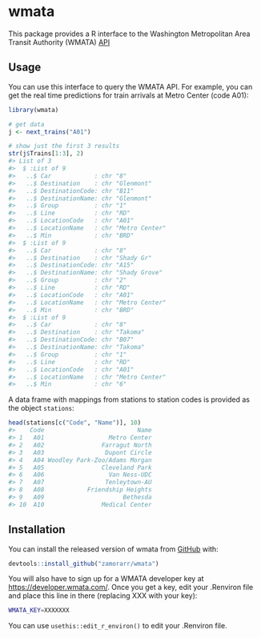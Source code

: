 
<!-- README.md is generated from README.Rmd. Please edit that file -->

# wmata

This package provides a R interface to the Washington Metropolitan Area
Transit Authority (WMATA) [API](https://developer.wmata.com/)

## Usage

You can use this interface to query the WMATA API. For example, you can
get the real time predictions for train arrivals at Metro Center (code
A01):

``` r
library(wmata)

# get data
j <- next_trains("A01")

# show just the first 3 results
str(j$Trains[1:3], 2)
#> List of 3
#>  $ :List of 9
#>   ..$ Car            : chr "8"
#>   ..$ Destination    : chr "Glenmont"
#>   ..$ DestinationCode: chr "B11"
#>   ..$ DestinationName: chr "Glenmont"
#>   ..$ Group          : chr "1"
#>   ..$ Line           : chr "RD"
#>   ..$ LocationCode   : chr "A01"
#>   ..$ LocationName   : chr "Metro Center"
#>   ..$ Min            : chr "BRD"
#>  $ :List of 9
#>   ..$ Car            : chr "8"
#>   ..$ Destination    : chr "Shady Gr"
#>   ..$ DestinationCode: chr "A15"
#>   ..$ DestinationName: chr "Shady Grove"
#>   ..$ Group          : chr "2"
#>   ..$ Line           : chr "RD"
#>   ..$ LocationCode   : chr "A01"
#>   ..$ LocationName   : chr "Metro Center"
#>   ..$ Min            : chr "BRD"
#>  $ :List of 9
#>   ..$ Car            : chr "8"
#>   ..$ Destination    : chr "Takoma"
#>   ..$ DestinationCode: chr "B07"
#>   ..$ DestinationName: chr "Takoma"
#>   ..$ Group          : chr "1"
#>   ..$ Line           : chr "RD"
#>   ..$ LocationCode   : chr "A01"
#>   ..$ LocationName   : chr "Metro Center"
#>   ..$ Min            : chr "6"
```

A data frame with mappings from stations to station codes is provided as
the object `stations`:

``` r
head(stations[c("Code", "Name")], 10)
#>    Code                          Name
#> 1   A01                  Metro Center
#> 2   A02                Farragut North
#> 3   A03                 Dupont Circle
#> 4   A04 Woodley Park-Zoo/Adams Morgan
#> 5   A05                Cleveland Park
#> 6   A06                  Van Ness-UDC
#> 7   A07                 Tenleytown-AU
#> 8   A08            Friendship Heights
#> 9   A09                      Bethesda
#> 10  A10                Medical Center
```

## Installation

You can install the released version of wmata from
[GitHub](https://github.com/zamorarr/wmata) with:

``` r
devtools::install_github("zamorarr/wmata")
```

You will also have to sign up for a WMATA developer key at
<https://developer.wmata.com/>. Once you get a key, edit your .Renviron
file and place this line in there (replacing XXX with your key):

``` sh
WMATA_KEY=XXXXXXX
```

You can use `usethis::edit_r_environ()` to edit your .Renviron file.
